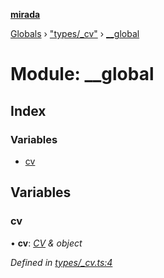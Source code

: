 **[mirada](../README.md)**

[Globals](../README.md) › ["types/_cv"](_types__cv_.md) › [__global](_types__cv_.__global.md)

# Module: __global

## Index

### Variables

* [cv](_types__cv_.__global.md#cv)

## Variables

###  cv

• **cv**: *[CV](_types_opencv_index_.md#cv) & object*

*Defined in [types/_cv.ts:4](https://github.com/cancerberoSgx/mirada/blob/dd33d35/mirada/src/types/_cv.ts#L4)*